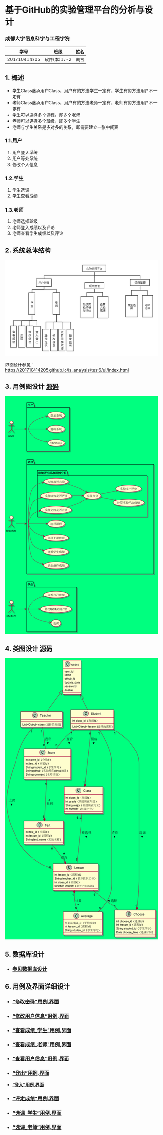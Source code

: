 # 基于GitHub的实验管理平台的分析与设计

### 成都大学信息科学与工程学院

|     学号     |     班级     | 姓名 |
| :----------: | :----------: | :--: |
| 201710414205 | 软件(本)17-2 | 胡古 |

## 1. 概述

- 学生Class继承用户Class，用户有的方法学生一定有，学生有的方法用户不一定有
- 老师Class继承用户Class，用户有的方法老师一定有，老师有的方法用户不一定有
- 学生可以选择多个课程，即多个老师
- 老师可以选择多个班级，即多个学生
- 老师与学生关系是多对多的关系，即需要建立一张中间表

### 1.1.用户

1. 用户登入系统
2. 用户等处系统
3. 修改个人信息

### 1.2.学生

1. 学生选课
2. 学生查看成绩

### 1.3.老师

1. 老师选择班级
2. 老师登入成绩以及评论
3. 老师查看学生成绩以及评论

## 2. 系统总体结构

![](系统总体结构设计.png)

界面设计参见：https://201710414205.github.io/is_analysis/test6/ui/index.html
    
## 3. 用例图设计 [源码](src/UseCase.puml)

<img src="src/img/UseCase用例图.png"  />



## 4. 类图设计 [源码](src/class.puml)
![](src/img/class.png)

## 5. 数据库设计
- ### [参见数据库设计](./数据库设计.md)

## 6. 用例及界面详细设计
- ### [“修改密码”用例](src//用例/修改密码.md),[界面](https://201710414205.github.io/is_analysis/test6/ui/修改用户信息.html)

- ### [“修改用户信息”用例](src//用例/修改用户信息.md),[界面](https://201710414205.github.io/is_analysis/test6/ui/修改用户信息.html)

- ### [“查看成绩_学生”用例](src//用例/查看成绩_学生.md),[界面](https://201710414205.github.io/is_analysis/test6/ui/成绩与评语.html)

- ### [“查看成绩_老师”用例](src//用例/查看成绩_老师.md),[界面](https://201710414205.github.io/is_analysis/test6/ui/老师评分.html)

- ### [“查看用户信息”用例](src/用例/查看用户信息.md),[界面](https://201710414205.github.io/is_analysis/test6/ui/用户信息.html)

- ### [“登出”用例](src/用例/登出.md),[界面](https://201710414205.github.io/is_analysis/test6/ui/学生主页.html)

- **[“登入”用例](src/用例/登录_学生.md),[界面](https://201710414205.github.io/is_analysis/test6/io/登入.html)**

- ### [“评定成绩”用例](src//用例/评定成绩.md),[界面](https://201710414205.github.io/is_analysis/test6/ui/老师评分.html)

- ### [“选课_学生”用例](src//用例/选课_学生.md),[界面](https://ssw383318348.github.io/is_analysis/test6/ui/学生选课.html)

- ### [“选课_老师”用例](src//用例/选课_老师.md),[界面](https://ssw383318348.github.io/is_analysis/test6/ui/老师选择班级.html)
